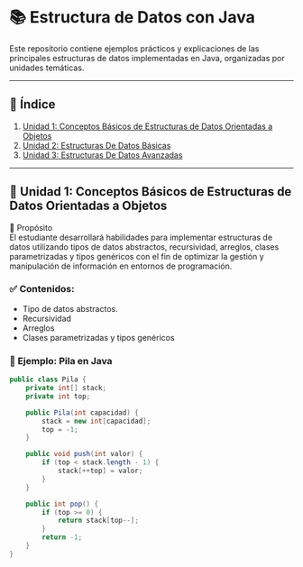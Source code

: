 # 📚 Estructura de Datos con Java

Este repositorio contiene ejemplos prácticos y explicaciones de las principales estructuras de datos implementadas en Java, organizadas por unidades temáticas.

---

## 📑 Índice

1. [Unidad 1: Conceptos Básicos de Estructuras de Datos Orientadas a Objetos](#unidad-1-estructuras-lineales)
2. [Unidad 2: Estructuras De Datos Básicas](#unidad-2-estructuras-no-lineales)
3. [Unidad 3: Estructuras De Datos Avanzadas](#unidad-3-estructuras-dinámicas-y-avanzadas)

---

## 🧩 Unidad 1:  Conceptos Básicos de Estructuras de Datos Orientadas a Objetos
🎯 Propósito  
El estudiante desarrollará habilidades para implementar estructuras de datos utilizando tipos de datos abstractos, recursividad, arreglos, clases parametrizadas y tipos genéricos con el fin de optimizar la gestión y manipulación de información en entornos de programación.

### ✅ Contenidos:
- Tipo de datos abstractos.
- Recursividad
- Arreglos
- Clases parametrizadas y tipos genéricos
 
### 📄 Ejemplo: Pila en Java

```java
public class Pila {
    private int[] stack;
    private int top;

    public Pila(int capacidad) {
        stack = new int[capacidad];
        top = -1;
    }

    public void push(int valor) {
        if (top < stack.length - 1) {
            stack[++top] = valor;
        }
    }

    public int pop() {
        if (top >= 0) {
            return stack[top--];
        }
        return -1;
    }
}
